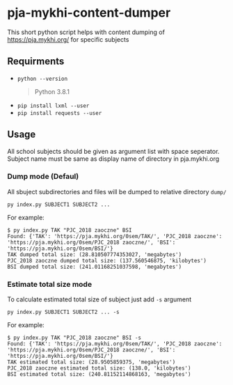 # pja-mykhi-content-dumper
This short python script helps with content dumping of https://pja.mykhi.org/ for specific subjects

## Requirments
- `python --version`
  > Python 3.8.1
- `pip install lxml --user`
- `pip install requests --user`

## Usage
All school subjects should be given as argument list with space seperator. Subject name must be same as display name of directory in pja.mykhi.org 

### Dump mode (Defaul)
All sbuject subdirectories and files will be dumped to relative directory `dump/`

```
py index.py SUBJECT1 SUBJECT2 ...
```

For example:
```
$ py index.py TAK "PJC_2018 zaoczne" BSI
Found: {'TAK': 'https://pja.mykhi.org/0sem/TAK/', 'PJC_2018 zaoczne': 'https://pja.mykhi.org/0sem/PJC_2018 zaoczne/', 'BSI': 'https://pja.mykhi.org/0sem/BSI/'}
TAK dumped total size: (28.810507774353027, 'megabytes')
PJC_2018 zaoczne dumped total size: (137.560546875, 'kilobytes')
BSI dumped total size: (241.01168251037598, 'megabytes')
```

### Estimate total size mode
To calculate estimated total size of subject just add `-s` argument
```
py index.py SUBJECT1 SUBJECT2 ... -s
```

For example:
```
$ py index.py TAK "PJC_2018 zaoczne" BSI -s
Found: {'TAK': 'https://pja.mykhi.org/0sem/TAK/', 'PJC_2018 zaoczne': 'https://pja.mykhi.org/0sem/PJC_2018 zaoczne/', 'BSI': 'https://pja.mykhi.org/0sem/BSI/'}
TAK estimated total size: (28.9505859375, 'megabytes')
PJC_2018 zaoczne estimated total size: (138.0, 'kilobytes')
BSI estimated total size: (240.81152114868163, 'megabytes')
```
